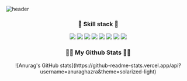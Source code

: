 ![header](https://capsule-render.vercel.app/api?type=slice&color=auto&height=250&section=header&text=Gayoung's%20GitHub&fontSize=70&animation=scaleIn)

<h3 align="center"><b>💌 Skill stack 💌 </b></h3>
<p align="center">
  <img src="https://img.shields.io/badge/html5-E34F26?style=for-the-badge&logo=html5&logoColor=white"> 
  <img src="https://img.shields.io/badge/css-1572B6?style=for-the-badge&logo=css3&logoColor=white"> 
  <img src="https://img.shields.io/badge/javascript-F7DF1E?style=for-the-badge&logo=javascript&logoColor=black"> 
  <img src="https://img.shields.io/badge/jquery-0769AD?style=for-the-badge&logo=jquery&logoColor=white">
  <img src="https://img.shields.io/badge/github-181717?style=for-the-badge&logo=github&logoColor=white">
  <img src="https://img.shields.io/badge/git-F05032?style=for-the-badge&logo=git&logoColor=white">
  <img src="https://img.shields.io/badge/bootstrap-7952B3?style=for-the-badge&logo=bootstrap&logoColor=white">
  <img src="https://img.shields.io/badge/react-61DAFB?style=for-the-badge&logo=react&logoColor=black">
</p>



<h3 align="center"><b>👩‍💻 My Github Stats 👩‍💻</b></h3>
<p align="center">  
  ![Anurag's GitHub stats](https://github-readme-stats.vercel.app/api?username=anuraghazra&theme=solarized-light)
</p>


